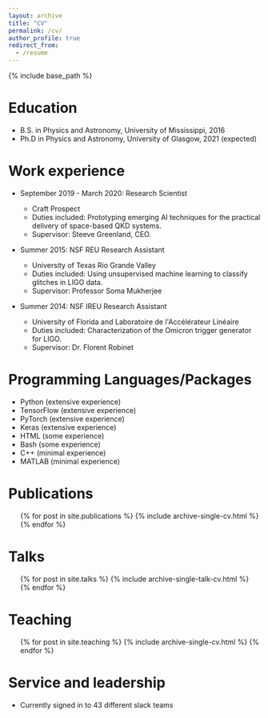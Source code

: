 ```yaml
---
layout: archive
title: "CV"
permalink: /cv/
author_profile: true
redirect_from:
  - /resume
---
```


{% include base_path %}

Education
======
* B.S. in Physics and Astronomy, University of Mississippi, 2016
* Ph.D in Physics and Astronomy, University of Glasgow, 2021 (expected)

Work experience
======
* September 2019 - March 2020: Research Scientist
  * Craft Prospect
  * Duties included: Prototyping emerging AI techniques for the practical delivery of space-based QKD systems.
  * Supervisor: Steeve Greenland, CEO.

* Summer 2015: NSF REU Research Assistant
  * University of Texas Rio Grande Valley
  * Duties included: Using unsupervised machine learning to classify glitches in LIGO data.
  * Supervisor: Professor Soma Mukherjee

* Summer 2014: NSF IREU Research Assistant
  * University of Florida and Laboratoire de l'Accélérateur Linéaire
  * Duties included: Characterization of the Omicron trigger generator for LIGO.
  * Supervisor: Dr. Florent Robinet
  
Programming Languages/Packages
======
* Python (extensive experience)
* TensorFlow (extensive experience)
* PyTorch (extensive experience)
* Keras (extensive experience)
* HTML (some experience)
* Bash (some experience)
* C++ (minimal experience)
* MATLAB (minimal experience)

Publications
======
  <ul>{% for post in site.publications %}
    {% include archive-single-cv.html %}
  {% endfor %}</ul>
  
Talks
======
  <ul>{% for post in site.talks %}
    {% include archive-single-talk-cv.html %}
  {% endfor %}</ul>
  
Teaching
======
  <ul>{% for post in site.teaching %}
    {% include archive-single-cv.html %}
  {% endfor %}</ul>
  
Service and leadership
======
* Currently signed in to 43 different slack teams
